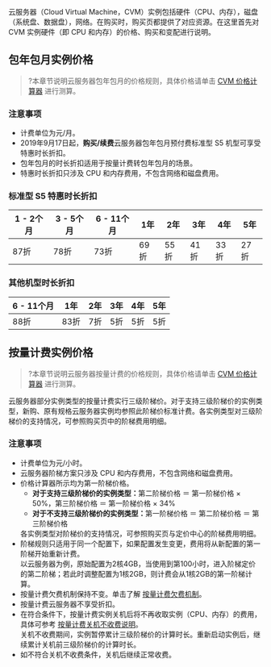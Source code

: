 云服务器（Cloud Virtual Machine，CVM）实例包括硬件（CPU、内存），磁盘（系统盘、数据盘），网络。在购买时，购买页都提供了对应资源。在这里首先对 CVM 实例硬件（即 CPU 和内存）的价格、购买和变配进行说明。

## 包年包月实例价格
>?本章节说明云服务器包年包月的价格规则，具体价格请单击 [CVM 价格计算器](https://buy.cloud.tencent.com/price/cvm/calculator) 进行测算。

### 注意事项

- 计费单位为元/月。
- 2019年9月17日起，**购买/续费**云服务器包年包月预付费标准型 S5 机型可享受特惠时长折扣。
- 包年包月的时长折扣适用于按量计费转包年包月的场景。
- 特惠时长折扣只涉及 CPU 和内存费用，不包含网络和磁盘费用。

### 标准型 S5 特惠时长折扣
| 1 - 2个月 | 3 - 5个月 | 6 - 11个月 | 1年  | 2年  | 3年  | 4年  | 5年  |
| ------ | ------ | ------- | ---- | ---- | ---- | ---- | ---- |
| 87折   | 78折   | 73折    | 69折 | 55折 | 41折 | 33折 | 27折 |

### 其他机型时长折扣

| 6 - 11个月 | 1年  | 2年  | 3年  | 4年  | 5年  |
| ------- | ---- | ---- | ---- | ---- | ---- |
| 88折    | 83折 | 7折  | 5折  | 5折  | 5折  |

## 按量计费实例价格
>?本章节说明云服务器按量计费的价格规则，具体价格请单击 [CVM 价格计算器](https://buy.cloud.tencent.com/price/cvm/calculator) 进行测算。

云服务器部分实例类型的按量计费实行三级阶梯价。对于支持三级阶梯价的实例类型，新购、原有规格云服务器实例均参照此阶梯价标准计费。各实例类型对三级阶梯价的支持情况，可参照购买页中的阶梯费用明细。


### 注意事项

<ul>
<li>计费单位为元/小时。</li>
<li>云服务器阶梯方案只涉及 CPU 和内存费用，不包含网络和磁盘费用。</li>
<li>价格计算器所示均为第一阶梯价格。
	<ul>
		<li><b>对于支持三级阶梯价的实例类型：</b>第二阶梯价格 ＝ 第一阶梯价格 × 50%，第三阶梯价格 ＝ 第一阶梯价格 × 34%</li>
		<li><b>对于不支持三级阶梯价的实例类型：</b>第一阶梯价格 ＝ 第二阶梯价格 ＝ 第三阶梯价格</li>
	</ul>
	各实例类型对阶梯价的支持情况，可参照购买页与定价中心的阶梯费用明细。
</li>
<li>阶梯规则只适用于同一个配置下，如果配置发生变更，费用将从新配置的第一阶梯开始重新计费。
<br>以云服务器为例，原始配置为2核4GB，当使用到第100小时，进入阶梯定价的第二阶梯；若此时调整配置为1核2GB，则计费会从1核2GB的第一阶梯计算。
</li>
<li>按量计费欠费机制保持不变。单击了解 <a href="https://cloud.tencent.com/document/product/213/2181#.E6.8C.89.E9.87.8F.E8.AE.A1.E8.B4.B9.E4.BA.91.E6.9C.8D.E5.8A.A1.E5.99.A8">按量计费欠费机制</a>。</li>
<li>按量计费云服务器不享受折扣。</li>
<li>在符合条件下，按量计费实例关机后将不再收取实例（CPU、内存）的费用，具体可参考 <a href="https://cloud.tencent.com/document/product/213/19918">按量计费关机不收费说明</a>。</li>
关机不收费期间，实例暂停累计三级阶梯价的计算时长。重新启动实例后，继续累计关机前三级阶梯价的计算时长。
<li>如不符合关机不收费条件，关机后继续正常收费。</li>
</ul>

